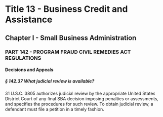 
# Title 13 - Business Credit and Assistance
## Chapter I - Small Business Administration
### PART 142 - PROGRAM FRAUD CIVIL REMEDIES ACT REGULATIONS
#### Decisions and Appeals
##### § 142.37 What judicial review is available?

31 U.S.C. 3805 authorizes judicial review by the appropriate United States District Court of any final SBA decision imposing penalties or assessments, and specifies the procedures for such review. To obtain judicial review, a defendant must file a petition in a timely fashion.
